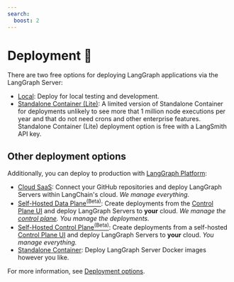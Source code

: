 ```yaml
---
search:
  boost: 2
---
```


# Deployment 🚀

There are two free options for deploying LangGraph applications via the LangGraph Server:

- [Local](./langgraph-platform/local-server.md): Deploy for local testing and development. 
- [Standalone Container (Lite)](../concepts/langgraph_standalone_container.md): A limited version of Standalone Container for deployments unlikely to see more that 1 million node executions per year and that do not need crons and other enterprise features. Standalone Container (Lite) deployment option is free with a LangSmith API key.

## Other deployment options

Additionally, you can deploy to production with [LangGraph Platform](../concepts/langgraph_platform.md):

- [Cloud SaaS](../concepts/langgraph_cloud.md): Connect your GitHub repositories and deploy LangGraph Servers within LangChain's cloud. *We manage everything.*
- [Self-Hosted Data Plane<sup>(Beta)</sup>](../concepts/langgraph_self_hosted_data_plane.md): Create deployments from the [Control Plane UI](../concepts/langgraph_control_plane.md#control-plane-ui) and deploy LangGraph Servers to **your** cloud. *We manage the [control plane](../concepts/langgraph_control_plane.md). You manage the deployments.*
- [Self-Hosted Control Plane<sup>(Beta)</sup>](../concepts/langgraph_self_hosted_control_plane.md): Create deployments from a self-hosted [Control Plane UI](../concepts/langgraph_control_plane.md#control-plane-ui) and deploy LangGraph Servers to **your** cloud. *You manage everything.*
- [Standalone Container](../concepts/langgraph_standalone_container.md): Deploy LangGraph Server Docker images however you like.

For more information, see [Deployment options](../concepts/deployment_options.md).
